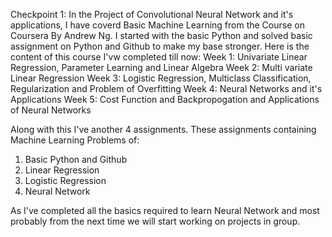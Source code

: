 Checkpoint 1:
In the Project of Convolutional Neural Network and it's applications, I have coverd Basic Machine Learning from the Course on Coursera By Andrew Ng. I started with the basic Python and solved basic assignment on Python and Github to make my base stronger. Here is the content of this course I'vw completed till now:
Week 1: Univariate Linear Regression, Parameter Learning and Linear Algebra
Week 2: Multi variate Linear Regression
Week 3: Logistic Regression, Multiclass Classification, Regularization and Problem of Overfitting
Week 4: Neural Networks and it's Applications
Week 5: Cost Function and Backpropogation and Applications of Neural Networks

Along with this I've another 4 assignments. These assignments containing Machine Learning Problems of:
1. Basic Python and Github
2. Linear Regression
3. Logistic Regression
4. Neural Network

As I've completed all the basics required to learn Neural Network and most probably from the next time we will start working on projects in group.


